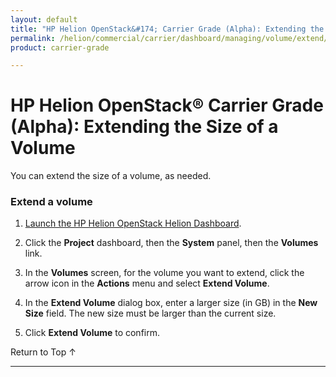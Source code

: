 ```yaml
---
layout: default
title: "HP Helion OpenStack&#174; Carrier Grade (Alpha): Extending the Size of a Volume"
permalink: /helion/commercial/carrier/dashboard/managing/volume/extend/
product: carrier-grade

---
```

<!--UNDER REVISION-->

<script>

function PageRefresh {
onLoad="window.refresh"
}

PageRefresh();

</script>

<!--
<p style="font-size: small;"> <a href="/helion/commercial/carrier/ga1/install/">&#9664; PREV</a> | <a href="/helion/commercial/carrier/ga1/install-overview/">&#9650; UP</a> | <a href="/helion/commercial/carrier/ga1/">NEXT &#9654;</a></p> 
-->

# HP Helion OpenStack&#174; Carrier Grade (Alpha): Extending the Size of a Volume

You can extend the size of a volume, as needed.

### Extend a volume ###

1. [Launch the HP Helion OpenStack Helion Dashboard](/helion/openstack/carrier/dashboard/login/).

2. Click the **Project** dashboard, then the **System** panel, then the **Volumes** link.

4. In the **Volumes** screen, for the volume you want to extend,  click the arrow icon in the **Actions** menu and select **Extend Volume**.

5. In the **Extend Volume** dialog box, enter a larger size (in GB) in the **New Size** field. The new size must be larger than the current size.

6. Click **Extend Volume** to confirm.

<p><a href="#top" style="padding:14px 0px 14px 0px; text-decoration: none;"> Return to Top &#8593; </a></p>

----
